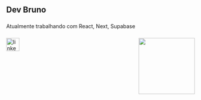 <h2 align="left">Dev Bruno</h2>

###
Atualmente trabalhando com React, Next, Supabase

###

<img align="right" height="150" src="https://avatars.githubusercontent.com/u/47322135?v=4"  />

###


###

<div align="left">
  <a href="https://www.linkedin.com/in/brunofpedraca/" target="_blank">
    <img src="https://img.shields.io/static/v1?message=LinkedIn&logo=linkedin&label=&color=0077B5&logoColor=white&labelColor=&style=for-the-badge" height="35" alt="linkedin logo"  />
  </a>
</div>



